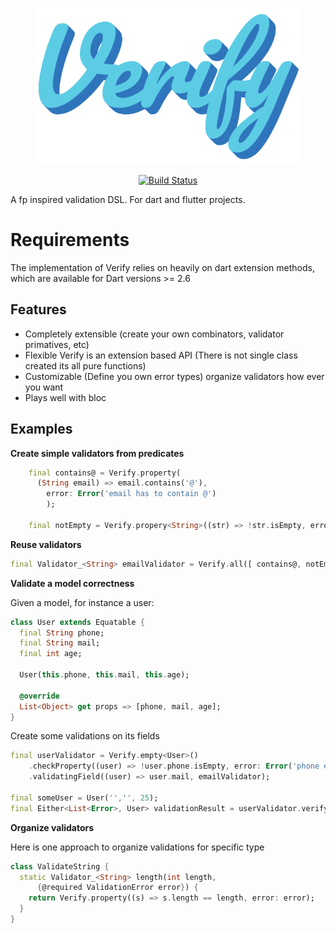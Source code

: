 <p align="center">
<img src="verify_logo.png" height="250px">
</p>

<p align="center">
<a href="https://travis-ci.com/DanielCardonaRojas/verify">
<img alt="Build Status" src="https://travis-ci.org/DanielCardonaRojas/verify.svg?branch=master">
</a>
</p>

A fp inspired validation DSL. For dart and flutter projects.

# Requirements

The implementation of Verify relies on heavily on dart extension methods, which are available
for Dart versions >= 2.6

## Features

- Completely extensible (create your own combinators, validator primatives, etc)
- Flexible Verify is an extension based API (There is not single class created its all pure functions)
- Customizable (Define you own error types) organize validators how ever you want
- Plays well with bloc

## Examples

**Create simple validators from predicates**

```dart
    final contains@ = Verify.property(
      (String email) => email.contains('@'),
        error: Error('email has to contain @')
        );

    final notEmpty = Verify.propery<String>((str) => !str.isEmpty, error: Error('field required'));
```

**Reuse validators**

```dart
final Validator_<String> emailValidator = Verify.all([ contains@, notEmpty ])

```

**Validate a model correctness**

Given a model, for instance a user:

```dart
class User extends Equatable {
  final String phone;
  final String mail;
  final int age;

  User(this.phone, this.mail, this.age);

  @override
  List<Object> get props => [phone, mail, age];
}
```

Create some validations on its fields

```dart
final userValidator = Verify.empty<User>()
    .checkProperty((user) => !user.phone.isEmpty, error: Error('phone empty'))
    .validatingField((user) => user.mail, emailValidator);

final someUser = User('','', 25);
final Either<List<Error>, User> validationResult = userValidator.verify(someUser);
```

**Organize validators**

Here is one approach to organize validations for specific type

```dart
class ValidateString {
  static Validator_<String> length(int length,
      {@required ValidationError error}) {
    return Verify.property((s) => s.length == length, error: error);
  }
}
```
